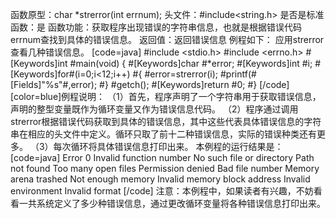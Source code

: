 函数原型：char *strerror(int errnum);
头文件：#include<string.h>
是否是标准函数：是
函数功能：获取程序出现错误的字符串信息，也就是根据错误代码errnum查找到具体的错误信息。
返回值：返回错误信息
例程如下： 应用strerror查看几种错误信息。
[code=java]
#include <stdio.h> 
#include <errno.h> 
#[Keywords]int #main(void) 
{ 
    #[Keywords]char #*error;
    #[Keywords]int #i;
    #[Keywords]for#(i=0;i<12;i++)
    #{
        #error=strerror(i);
        #printf(#[Fields]"%s"#,error);
    #}
    #getch();
    #[Keywords]return #0;
#}
[/code]
[color=blue]例程说明：
（1）首先，程序声明了一个字符串用于获取错误信息，声明的整型变量既作为循环变量又作为错误信息代码。
（2）程序通过调用strerror根据错误代码获取到具体的错误信息，其中这些代表具体错误信息的字符串在相应的头文件中定义。循环只取了前十二种错误信息，实际的错误种类还有更多。
（3）每次循环将具体错误信息打印出来。
本例程的运行结果是：
[code=java]
Error 0
Invalid function number
No such file or directory
Path not found
Too many open files
Permission denied
Bad file number
Memory arena trashed
Not enough memory
Invalid memory block address
Invalid environment
Invalid format 
[/code]
注意：本例程中，如果读者有兴趣，不妨看看一共系统定义了多少种错误信息，通过更改循环变量将各种错误信息打印出来。